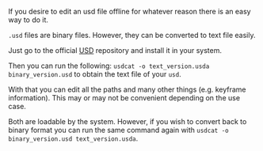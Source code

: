 If you desire to edit an usd file offline for whatever reason there is an easy way to do it.

`.usd` files are binary files. However, they can be converted to text file easily.

Just go to the official [USD](https://github.com/PixarAnimationStudios/USD) repository and install it in your system.

Then you can run the following:
`usdcat -o text_version.usda binary_version.usd`
to obtain the text file of your `usd`. 

With that you can edit all the paths and many other things (e.g. keyframe information).
This may or may not be convenient depending on the use case.

Both are loadable by the system. However, if you wish to convert back to binary format you can run the same command again with
`usdcat -o binary_version.usd text_version.usda`.